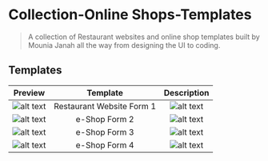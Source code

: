 # Collection-Online Shops-Templates
 
> A collection of Restaurant websites and online shop templates built by Mounia Janah all the way from designing the UI to coding. 

## Templates

| Preview |  Template     |                                            Description                                            |    
| :-: | :----------: | :-----------------------------------------------------------------------------------------------: | 
| ![alt text](https://github.com/MoonJanah/Collection-eShop-Templates/blob/main/E-Shop-Template4.jpeg)  | Restaurant Website Form 1 | ![alt text](https://github.com/MoonJanah/Collection-eShop-Templates/blob/main/E-Shop-Template5.png) | 
| ![alt text](https://github.com/MoonJanah/Collection-eShop-Templates/blob/main/eShop-Template-1.jpeg)  | e-Shop Form 2 | ![alt text](https://github.com/MoonJanah/Collection-eShop-Templates/blob/main/E-Shop-Template2.png) | 
| ![alt text](https://github.com/MoonJanah/Collection-eShop-Templates/blob/main/E-Shop-Template3-3.jpeg) | e-Shop Form 3 | ![alt text](https://github.com/MoonJanah/Collection-eShop-Templates/blob/main/E-Shop-Template3-1.jpeg) | 
| ![alt text](https://github.com/MoonJanah/Collection-eShop-Templates/blob/main/E-Shop-Template3-2.jpeg) | e-Shop Form 4 | ![alt text](https://github.com/MoonJanah/Collection-eShop-Templates/blob/main/E-Shop-Template6.jpeg) | 

